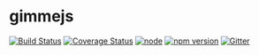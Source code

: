 # gimmejs

[![Build Status](https://travis-ci.org/dreamistlabs/gimmejs.svg?branch=master)](https://travis-ci.org/dreamistlabs/gimmejs)
[![Coverage Status](https://coveralls.io/repos/github/dreamistlabs/gimmejs/badge.svg?branch=master)](https://coveralls.io/github/dreamistlabs/gimmejs?branch=master)
[![node](https://img.shields.io/node/v/passport.svg?branch=master)](https://github.com/dreamistlabs/gimmejs)
[![npm version](https://badge.fury.io/js/gimmejs.svg?branch=master)](https://badge.fury.io/js/gimmejs)
[![Gitter](https://img.shields.io/gitter/room/nwjs/nw.js.svg)](https://gitter.im/dreamist-labs/gimmejs)
